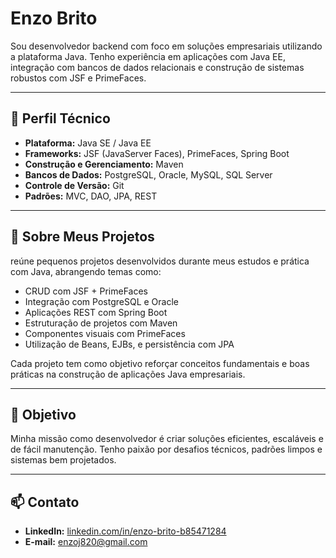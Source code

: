 # Enzo Brito

Sou desenvolvedor backend com foco em soluções empresariais utilizando a plataforma Java. Tenho experiência em aplicações com Java EE, integração com bancos de dados relacionais e construção de sistemas robustos com JSF e PrimeFaces.

---

## 💼 Perfil Técnico

- **Plataforma:** Java SE / Java EE  
- **Frameworks:** JSF (JavaServer Faces), PrimeFaces, Spring Boot  
- **Construção e Gerenciamento:** Maven  
- **Bancos de Dados:** PostgreSQL, Oracle, MySQL, SQL Server  
- **Controle de Versão:** Git  
- **Padrões:** MVC, DAO, JPA, REST

---

## 📌 Sobre Meus Projetos

reúne pequenos projetos desenvolvidos durante meus estudos e prática com Java, abrangendo temas como:

- CRUD com JSF + PrimeFaces  
- Integração com PostgreSQL e Oracle  
- Aplicações REST com Spring Boot  
- Estruturação de projetos com Maven  
- Componentes visuais com PrimeFaces  
- Utilização de Beans, EJBs, e persistência com JPA

Cada projeto tem como objetivo reforçar conceitos fundamentais e boas práticas na construção de aplicações Java empresariais.

---

## 🎯 Objetivo

Minha missão como desenvolvedor é criar soluções eficientes, escaláveis e de fácil manutenção. Tenho paixão por desafios técnicos, padrões limpos e sistemas bem projetados.

---

## 📫 Contato

- **LinkedIn:** [linkedin.com/in/enzo-brito-b85471284](https://www.linkedin.com/in/enzo-brito-b85471284)  
- **E-mail:** enzoj820@gmail.com


